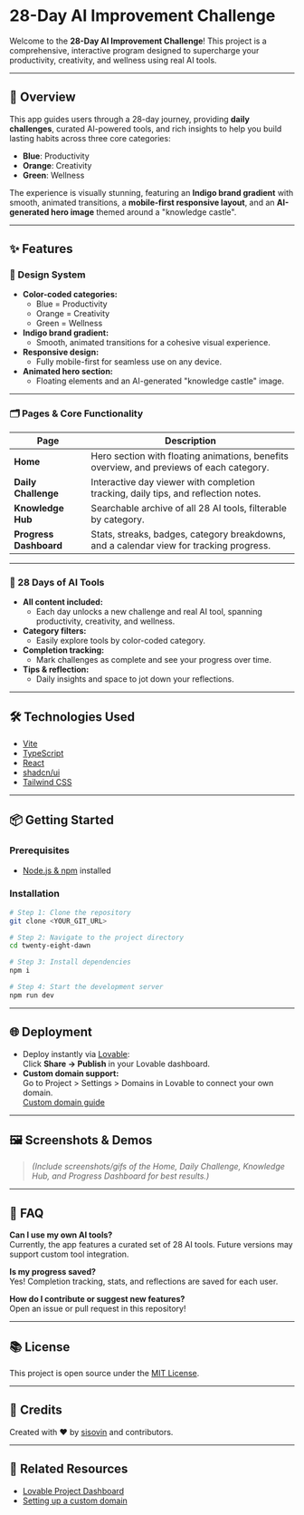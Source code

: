 # 28-Day AI Improvement Challenge

Welcome to the **28-Day AI Improvement Challenge**! This project is a comprehensive, interactive program designed to supercharge your productivity, creativity, and wellness using real AI tools. 

---

## 🚀 Overview

This app guides users through a 28-day journey, providing **daily challenges**, curated AI-powered tools, and rich insights to help you build lasting habits across three core categories:

- **Blue**: Productivity
- **Orange**: Creativity
- **Green**: Wellness

The experience is visually stunning, featuring an **Indigo brand gradient** with smooth, animated transitions, a **mobile-first responsive layout**, and an **AI-generated hero image** themed around a "knowledge castle".

---

## ✨ Features

### 🌟 Design System

- **Color-coded categories:**  
  - Blue = Productivity  
  - Orange = Creativity  
  - Green = Wellness
- **Indigo brand gradient:**  
  - Smooth, animated transitions for a cohesive visual experience.
- **Responsive design:**  
  - Fully mobile-first for seamless use on any device.
- **Animated hero section:**  
  - Floating elements and an AI-generated "knowledge castle" image.

---

### 🗂️ Pages & Core Functionality

| Page                | Description                                                                                                                                                           |
|---------------------|-----------------------------------------------------------------------------------------------------------------------------------------------------------------------|
| **Home**            | Hero section with floating animations, benefits overview, and previews of each category.                                                                              |
| **Daily Challenge** | Interactive day viewer with completion tracking, daily tips, and reflection notes.                                                                                    |
| **Knowledge Hub**   | Searchable archive of all 28 AI tools, filterable by category.                                                                                                        |
| **Progress Dashboard** | Stats, streaks, badges, category breakdowns, and a calendar view for tracking progress.                                         |

---

### 🧠 28 Days of AI Tools

- **All content included:**  
  - Each day unlocks a new challenge and real AI tool, spanning productivity, creativity, and wellness.
- **Category filters:**  
  - Easily explore tools by color-coded category.
- **Completion tracking:**  
  - Mark challenges as complete and see your progress over time.
- **Tips & reflection:**  
  - Daily insights and space to jot down your reflections.

---

## 🛠️ Technologies Used

- [Vite](https://vitejs.dev/)  
- [TypeScript](https://www.typescriptlang.org/)  
- [React](https://react.dev/)  
- [shadcn/ui](https://ui.shadcn.com/)  
- [Tailwind CSS](https://tailwindcss.com/)  

---

## 📦 Getting Started

### Prerequisites

- [Node.js & npm](https://github.com/nvm-sh/nvm#installing-and-updating) installed

### Installation

```sh
# Step 1: Clone the repository
git clone <YOUR_GIT_URL>

# Step 2: Navigate to the project directory
cd twenty-eight-dawn

# Step 3: Install dependencies
npm i

# Step 4: Start the development server
npm run dev
```

---

## 🌐 Deployment

- Deploy instantly via [Lovable](https://lovable.dev/projects/f44a185b-5a81-4295-a9f0-aca17a3767ac):  
  Click **Share → Publish** in your Lovable dashboard.
- **Custom domain support:**  
  Go to Project > Settings > Domains in Lovable to connect your own domain.  
  [Custom domain guide](https://docs.lovable.dev/features/custom-domain#custom-domain)

---

## 🖼️ Screenshots & Demos

> _(Include screenshots/gifs of the Home, Daily Challenge, Knowledge Hub, and Progress Dashboard for best results.)_

---

## 🤔 FAQ

**Can I use my own AI tools?**  
Currently, the app features a curated set of 28 AI tools. Future versions may support custom tool integration.

**Is my progress saved?**  
Yes! Completion tracking, stats, and reflections are saved for each user.

**How do I contribute or suggest new features?**  
Open an issue or pull request in this repository!

---

## 📚 License

This project is open source under the [MIT License](LICENSE).

---

## 👏 Credits

Created with ❤️ by [sisovin](https://github.com/sisovin) and contributors.

---

## 🔗 Related Resources

- [Lovable Project Dashboard](https://lovable.dev/projects/f44a185b-5a81-4295-a9f0-aca17a3767ac)
- [Setting up a custom domain](https://docs.lovable.dev/features/custom-domain#custom-domain)
